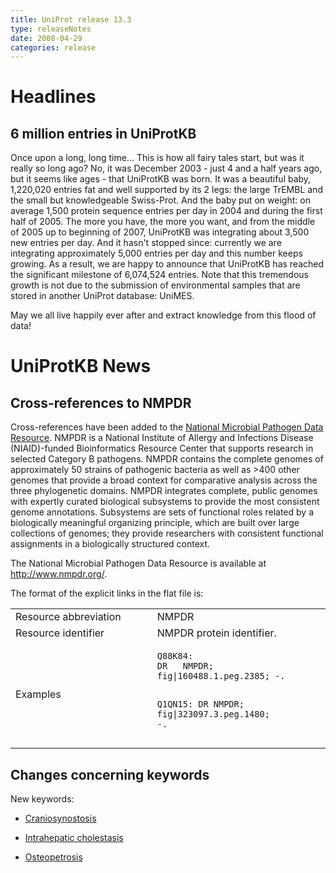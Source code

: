 ```yaml
---
title: UniProt release 13.3
type: releaseNotes
date: 2008-04-29
categories: release
---
```


# Headlines

## 6 million entries in UniProtKB

Once upon a long, long time... This is how all fairy tales start, but was it really so long ago? No, it was December 2003 - just 4 and a half years ago, but it seems like ages - that UniProtKB was born. It was a beautiful baby, 1,220,020 entries fat and well supported by its 2 legs: the large TrEMBL and the small but knowledgeable Swiss-Prot. And the baby put on weight: on average 1,500 protein sequence entries per day in 2004 and during the first half of 2005. The more you have, the more you want, and from the middle of 2005 up to beginning of 2007, UniProtKB was integrating about 3,500 new entries per day. And it hasn't stopped since: currently we are integrating approximately 5,000 entries per day and this number keeps growing. As a result, we are happy to announce that UniProtKB has reached the significant milestone of 6,074,524 entries. Note that this tremendous growth is not due to the submission of environmental samples that are stored in another UniProt database: UniMES.

May we all live happily ever after and extract knowledge from this flood of data!

# UniProtKB News

## Cross-references to NMPDR

Cross-references have been added to the [National Microbial Pathogen Data Resource](http://www.nmpdr.org/). NMPDR is a National Institute of Allergy and Infections Disease (NIAID)-funded Bioinformatics Resource Center that supports research in selected Category B pathogens. NMPDR contains the complete genomes of approximately 50 strains of pathogenic bacteria as well as &gt;400 other genomes that provide a broad context for comparative analysis across the three phylogenetic domains. NMPDR integrates complete, public genomes with expertly curated biological subsystems to provide the most consistent genome annotations. Subsystems are sets of functional roles related by a biologically meaningful organizing principle, which are built over large collections of genomes; they provide researchers with consistent functional assignments in a biologically structured context.

The National Microbial Pathogen Data Resource is available at <http://www.nmpdr.org/>.

The format of the explicit links in the flat file is:

<table><colgroup><col style="width: 45%" /><col style="width: 55%" /></colgroup><tbody><tr class="odd"><td>Resource abbreviation</td><td>NMPDR</td></tr><tr class="even"><td>Resource identifier</td><td>NMPDR protein identifier.</td></tr><tr class="odd"><td>Examples</td><td><pre><code>Q88K84:
DR   NMPDR; fig|160488.1.peg.2385; -.

Q1QN15:
DR NMPDR; fig|323097.3.peg.1480; -.</code></pre></td></tr></tbody></table>

## Changes concerning keywords

New keywords:

- [Craniosynostosis](https://www.uniprot.org/keywords/KW-0989)

- [Intrahepatic cholestasis](https://www.uniprot.org/keywords/KW-0988)

- [Osteopetrosis](https://www.uniprot.org/keywords/KW-0987)
